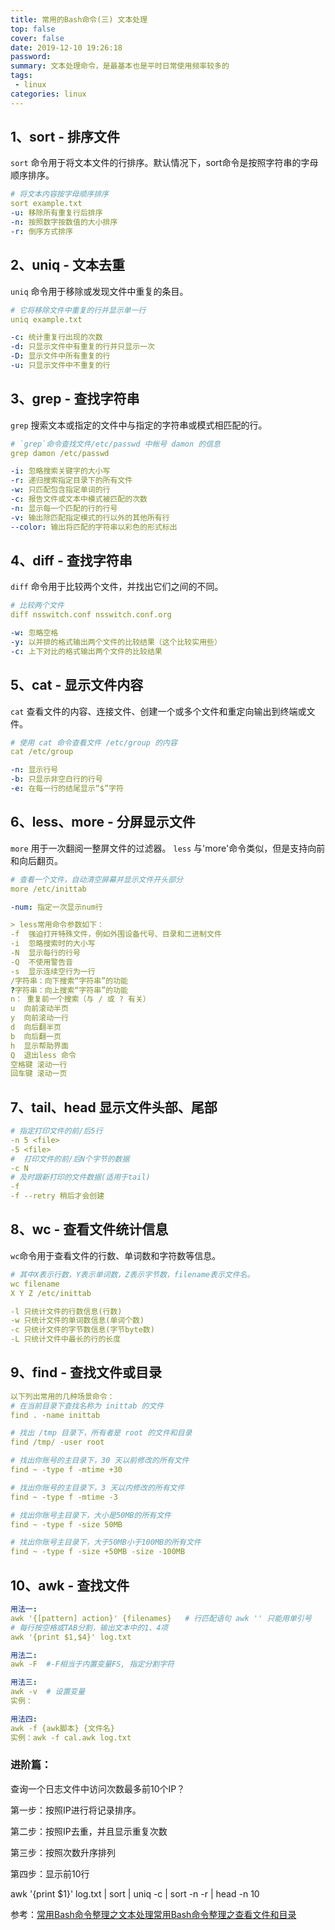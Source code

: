 ```yaml
---
title: 常用的Bash命令(三) 文本处理
top: false
cover: false
date: 2019-12-10 19:26:18
password:
summary: 文本处理命令，是最基本也是平时日常使用频率较多的
tags: 
 - linux
categories: linux
---
```


## 1、sort - 排序文件
`sort` 命令用于将文本文件的行排序。默认情况下，sort命令是按照字符串的字母顺序排序。
```yaml
# 将文本内容按字母顺序排序
sort example.txt
-u: 移除所有重复行后排序 
-n: 按照数字按数值的大小排序
-r: 倒序方式排序
```
## 2、uniq - 文本去重
`uniq` 命令用于移除或发现文件中重复的条目。
```yaml
# 它将移除文件中重复的行并显示单一行
uniq example.txt

-c: 统计重复行出现的次数
-d: 只显示文件中有重复的行并只显示一次
-D: 显示文件中所有重复的行
-u: 只显示文件中不重复的行
```
## 3、grep - 查找字符串
`grep` 搜索文本或指定的文件中与指定的字符串或模式相匹配的行。
```yaml
# `grep`命令查找文件/etc/passwd 中帐号 damon 的信息
grep damon /etc/passwd

-i: 忽略搜索关键字的大小写
-r: 递归搜索指定目录下的所有文件
-w: 只匹配包含指定单词的行
-c: 报告文件或文本中模式被匹配的次数
-n: 显示每一个匹配的行的行号
-v: 输出除匹配指定模式的行以外的其他所有行
--color: 输出将匹配的字符串以彩色的形式标出
```
## 4、diff - 查找字符串
`diff` 命令用于比较两个文件，并找出它们之间的不同。
```yaml
# 比较两个文件
diff nsswitch.conf nsswitch.conf.org

-w: 忽略空格
-y: 以并排的格式输出两个文件的比较结果（这个比较实用些）
-c: 上下对比的格式输出两个文件的比较结果
```
## 5、cat - 显示文件内容
`cat` 查看文件的内容、连接文件、创建一个或多个文件和重定向输出到终端或文件。
```yaml
# 使用 cat 命令查看文件 /etc/group 的内容
cat /etc/group

-n: 显示行号
-b: 只显示非空白行的行号
-e: 在每一行的结尾显示“$”字符
```

## 6、less、more - 分屏显示文件
`more` 用于一次翻阅一整屏文件的过滤器。
`less` 与'more'命令类似，但是支持向前和向后翻页。

```yaml
# 查看一个文件，自动清空屏幕并显示文件开头部分
more /etc/inittab

-num: 指定一次显示num行

> less常用命令参数如下：
-f  强迫打开特殊文件，例如外围设备代号、目录和二进制文件
-i  忽略搜索时的大小写
-N  显示每行的行号
-Q  不使用警告音
-s  显示连续空行为一行
/字符串：向下搜索“字符串”的功能
?字符串：向上搜索“字符串”的功能
n： 重复前一个搜索（与 / 或 ? 有关）
u  向前滚动半页
y  向前滚动一行
d  向后翻半页
b  向后翻一页
h  显示帮助界面
Q  退出less 命令
空格键 滚动一行
回车键 滚动一页
```
## 7、tail、head 显示文件头部、尾部
```yaml
# 指定打印文件的前/后5行
-n 5 <file>
-5 <file>
#  打印文件的前/后N个字节的数据
-c N
# 及时跟新打印的文件数据(适用于tail)
-f
-f --retry 稍后才会创建
```

## 8、wc - 查看文件统计信息
`wc`命令用于查看文件的行数、单词数和字符数等信息。
```yaml
# 其中X表示行数，Y表示单词数，Z表示字节数，filename表示文件名。
wc filename
X Y Z /etc/inittab

-l 只统计文件的行数信息(行数)
-w 只统计文件的单词数信息(单词个数)
-c 只统计文件的字节数信息(字节byte数)
-L 只统计文件中最长的行的长度
```

## 9、find - 查找文件或目录
```yaml
以下列出常用的几种场景命令：
# 在当前目录下查找名称为 inittab 的文件
find . -name inittab

# 找出 /tmp 目录下，所有者是 root 的文件和目录
find /tmp/ -user root

# 找出你账号的主目录下，30 天以前修改的所有文件
find ~ -type f -mtime +30

# 找出你账号的主目录下，3 天以内修改的所有文件
find ~ -type f -mtime -3

# 找出你账号主目录下，大小是50MB的所有文件
find ~ -type f -size 50MB

# 找出你账号主目录下，大于50MB小于100MB的所有文件
find ~ -type f -size +50MB -size -100MB
```

## 10、awk - 查找文件
```yaml
用法一:
awk '{[pattern] action}' {filenames}   # 行匹配语句 awk '' 只能用单引号
# 每行按空格或TAB分割，输出文本中的1、4项
awk '{print $1,$4}' log.txt

用法二:
awk -F  #-F相当于内置变量FS, 指定分割字符

用法三:
awk -v  # 设置变量
实例：

用法四:
awk -f {awk脚本} {文件名}
实例：awk -f cal.awk log.txt
```
### 进阶篇：
查询一个日志文件中访问次数最多前10个IP？

第一步：按照IP进行将记录排序。

第二步：按照IP去重，并且显示重复次数

第三步：按照次数升序排列

第四步：显示前10行

awk '{print $1}' log.txt | sort | uniq -c | sort -n -r | head -n 10



参考：[常用Bash命令整理之文本处理](https://blinkfox.github.io/2018/10/11/ruan-jian-gong-ju/linux/chang-yong-bash-ming-ling-zheng-li-zhi-wen-ben-chu-li/)[常用Bash命令整理之查看文件和目录](https://blinkfox.github.io/2018/10/09/ruan-jian-gong-ju/linux/chang-yong-bash-ming-ling-zheng-li-zhi-cha-kan-wen-jian-he-mu-lu/)
